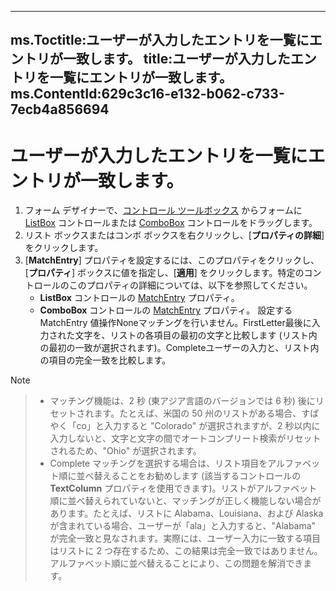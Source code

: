 

---
ms.Toctitle:ユーザーが入力したエントリを一覧にエントリが一致します。
title:ユーザーが入力したエントリを一覧にエントリが一致します。
ms.ContentId:629c3c16-e132-b062-c733-7ecb4a856694
---
# ユーザーが入力したエントリを一覧にエントリが一致します。





1. フォーム デザイナーで、[コントロール ツールボックス](f9ef4ea1-a403-040a-e162-1bcf263a027f) からフォームに [ListBox](f56ba480-f8fe-6d12-265e-3b0a9838af97) コントロールまたは [ComboBox](31e7c1de-ee4e-b3d9-4579-7fc6b215bad3.md) コントロールをドラッグします。
2. リスト ボックスまたはコンボ ボックスを右クリックし、[**プロパティの詳細**] をクリックします。
3. [**MatchEntry**] プロパティを設定するには、このプロパティをクリックし、[**プロパティ**] ボックスに値を指定し、[**適用**] をクリックします。特定のコントロールのこのプロパティの詳細については、以下を参照してください。
    - **ListBox** コントロールの [MatchEntry](8a4b99c5-2c22-a02a-e79b-6d1af40f7bfc.md) プロパティ。
    - **ComboBox** コントロールの [MatchEntry](781eab91-22b6-8ee3-a591-d6d016194e15.md) プロパティ。
設定する MatchEntry 値操作Noneマッチングを行いません。FirstLetter最後に入力された文字を、リストの各項目の最初の文字と比較します (リスト内の最初の一致が選択されます)。Completeユーザーの入力と、リスト内の項目の完全一致を比較します。


>[!NOTE]


>- マッチング機能は、2 秒 (東アジア言語のバージョンでは 6 秒) 後にリセットされます。たとえば、米国の 50 州のリストがある場合、すばやく「co」と入力すると "Colorado" が選択されますが、2 秒以内に入力しないと、文字と文字の間でオートコンプリート検索がリセットされるため、"Ohio" が選択されます。 
>- Complete マッチングを選択する場合は、リスト項目をアルファベット順に並べ替えることをお勧めします (該当するコントロールの **TextColumn** プロパティを使用できます)。リストがアルファベット順に並べ替えられていないと、マッチングが正しく機能しない場合があります。たとえば、リストに Alabama、Louisiana、および Alaska が含まれている場合、ユーザーが「ala」と入力すると、"Alabama" が完全一致と見なされます。実際には、ユーザー入力に一致する項目はリストに 2 つ存在するため、この結果は完全一致ではありません。アルファベット順に並べ替えることにより、この問題を解消できます。





